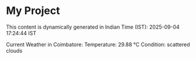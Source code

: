 # My Project

This content is dynamically generated in Indian Time (IST): 2025-09-04 17:24:44 IST


Current Weather in Coimbatore:
Temperature: 29.88 °C
Condition: scattered clouds
